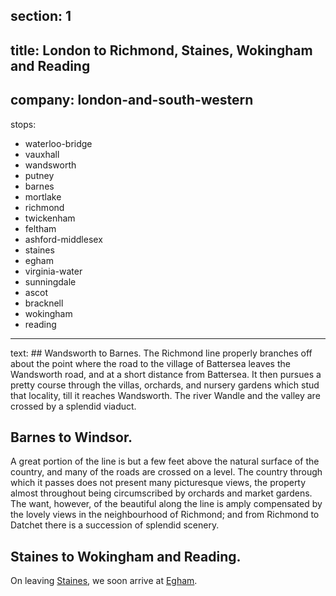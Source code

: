 ﻿section: 1
----
title: London to Richmond, Staines, Wokingham and Reading
----
company: london-and-south-western
----
stops:
- waterloo-bridge
- vauxhall
- wandsworth
- putney
- barnes
- mortlake
- richmond
- twickenham
- feltham
- ashford-middlesex
- staines
- egham
- virginia-water
- sunningdale
- ascot
- bracknell
- wokingham
- reading
----
text: ## Wandsworth to Barnes.
The Richmond line properly branches off about the point where the road to the village of Battersea leaves the Wandsworth road, and at a short distance from Battersea. It then pursues a pretty course through the villas, orchards, and nursery gardens which stud that locality, till it reaches Wandsworth. The river Wandle and the valley are crossed by a splendid viaduct.

## Barnes to Windsor.
A great portion of the line is but a few feet above the natural surface of the country, and many of the roads are crossed on a level. The country through which it passes does not present many picturesque views, the property almost throughout being circumscribed by orchards and market gardens. The want, however, of the beautiful along the line is amply compensated by the lovely views in the neighbourhood of Richmond; and from Richmond to Datchet there is a succession of splendid scenery.

## Staines to Wokingham and Reading.
On leaving [Staines](/stations/staines), we soon arrive at [Egham](/stations/egham).
